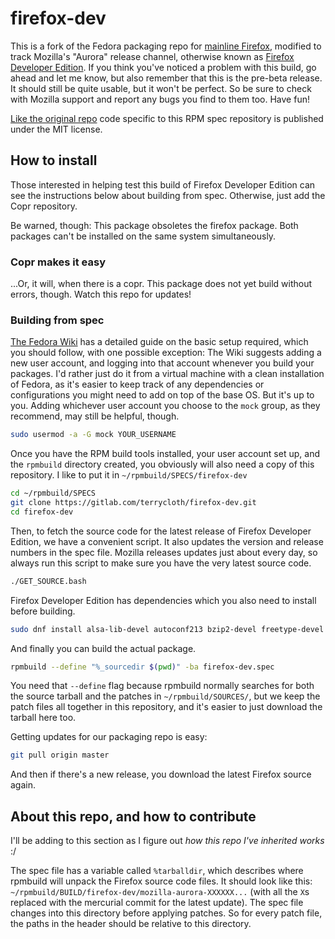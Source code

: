 firefox-dev
===========

This is a fork of the Fedora packaging repo for
[mainline Firefox](http://pkgs.fedoraproject.org/cgit/firefox.git/),
modified to track Mozilla's "Aurora" release channel, otherwise known as
[Firefox Developer Edition](https://www.mozilla.org/firefox/developer/).
If you think you've noticed a problem with this build, go ahead and let me know,
but also remember that this is the pre-beta release. It should still be quite
usable, but it won't be perfect. So be sure to check with Mozilla support and
report any bugs you find to them too. Have fun!

[Like the original repo](https://fedoraproject.org/wiki/Licensing:Main#License_of_Fedora_SPEC_Files)
code specific to this RPM spec repository is published under the MIT license.



## How to install

Those interested in helping test this build of Firefox Developer Edition can
see the instructions below about building from spec. Otherwise, just add the
Copr repository.

Be warned, though: This package obsoletes the firefox package. Both packages
can't be installed on the same system simultaneously.


### Copr makes it easy

...Or, it will, when there is a copr. This package does not yet build without
errors, though. Watch this repo for updates!


### Building from spec

[The Fedora Wiki](https://fedoraproject.org/wiki/How_to_create_an_RPM_package#Preparing_your_system)
has a detailed guide on the basic setup required, which you should follow, with
one possible exception: The Wiki suggests adding a new user account, and logging
into that account whenever you build your packages. I'd rather just do it from a
virtual machine with a clean installation of Fedora, as it's easier to keep
track of any dependencies or configurations you might need to add on top of the
base OS. But it's up to you. Adding whichever user account you choose to the
`mock` group, as they recommend, may still be helpful, though.

``` bash
sudo usermod -a -G mock YOUR_USERNAME
```

Once you have the RPM build tools installed, your user account set up, and the
`rpmbuild` directory created, you obviously will also need a copy of this
repository. I like to put it in `~/rpmbuild/SPECS/firefox-dev`

``` bash
cd ~/rpmbuild/SPECS
git clone https://gitlab.com/terrycloth/firefox-dev.git
cd firefox-dev
```

Then, to fetch the source code for the latest release of Firefox Developer
Edition, we have a convenient script. It also updates the version and release
numbers in the spec file. Mozilla releases updates just about every day, so
always run this script to make sure you have the very latest source code.

``` bash
./GET_SOURCE.bash
```

Firefox Developer Edition has dependencies which you also need to install before
building.

``` bash
sudo dnf install alsa-lib-devel autoconf213 bzip2-devel freetype-devel gcc-c++ GConf2-devel GConf2-devel gstreamer1-devel gstreamer1-plugins-base-devel gtk2-devel gtk3-devel hunspell-devel ImageMagick krb5-devel libcurl-devel libffi-devel libicu-devel libIDL-devel libjpeg-devel libnotify-devel libpng-devel libvpx-devel libXrender-devel libXt-devel mesa-libGL-devel nspr-devel nss-devel nss-static pango-devel pulseaudio-libs-devel sqlite-devel startup-notification-devel yasm zlib-devel
```

And finally you can build the actual package.

``` bash
rpmbuild --define "%_sourcedir $(pwd)" -ba firefox-dev.spec
```

You need that `--define` flag because rpmbuild normally searches for both the
source tarball and the patches in `~/rpmbuild/SOURCES/`, but we keep the patch
files all together in this repository, and it's easier to just download the
tarball here too.

Getting updates for our packaging repo is easy:

``` bash
git pull origin master
```

And then if there's a new release, you download the latest Firefox source
again.



## About this repo, and how to contribute

I'll be adding to this section as I figure out *how this repo I've inherited
works* :/

The spec file has a variable called `%tarballdir`, which describes where
rpmbuild will unpack the Firefox source code files. It should look like this:
`~/rpmbuild/BUILD/firefox-dev/mozilla-aurora-XXXXXX...` (with all the `X`s
replaced with the mercurial commit for the latest update). The spec file changes
into this directory before applying patches. So for every patch file, the paths
in the header should be relative to this directory.
